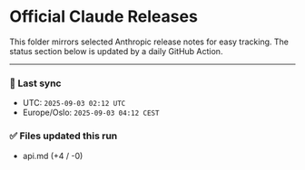# Official Claude Releases

This folder mirrors selected Anthropic release notes for easy tracking.
The status section below is updated by a daily GitHub Action.


---

<!-- sync-status:start -->

### 🔄 Last sync
- UTC: `2025-09-03 02:12 UTC`
- Europe/Oslo: `2025-09-03 04:12 CEST`

### ✅ Files updated this run

- api.md (+4 / -0)<!-- sync-status:end -->













